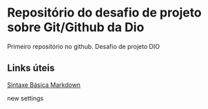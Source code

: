 # Repositório do desafio de projeto sobre Git/Github da Dio
Primeiro repositório no github. Desafio de projeto DIO

## Links úteis
[Sintaxe Básica Markdown](https://www.markdownguide.org/getting-started/)

new settings
